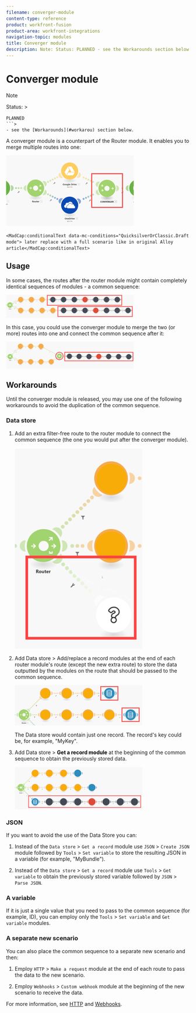 ```yaml
---
filename: converger-module
content-type: reference
product: workfront-fusion
product-area: workfront-integrations
navigation-topic: modules
title: Converger module
description: Note: Status: PLANNED - see the Workarounds section below.
---
```


# Converger module

>[!NOTE]
>
>Status: >
>```>
>PLANNED
>```>
>- see the [Workarounds](#workarou) section below.

A converger module is a counterpart of the Router module. It enables you to merge multiple routes into one:

![](assets/converger-example-350x193.png) 

<!--
<MadCap:conditionalText data-mc-conditions="QuicksilverOrClassic.Draft mode">
later replace with a full scenario like in original Alloy article
</MadCap:conditionalText>
-->

`<MadCap:conditionalText data-mc-conditions="QuicksilverOrClassic.Draft mode"> later replace with a full scenario like in original Alloy article</MadCap:conditionalText>`

## Usage

In some cases, the routes after the router module might contain completely identical sequences of modules - a common sequence:

![](assets/converger-common-sequence-350x63.png)

In this case, you could use the converger module to merge the two (or more) routes into one and connect the common sequence after it:

![](assets/converger-merge-routes-350x74.png)

## Workarounds

Until the converger module is released, you may use one of the following workarounds to avoid the duplication of the common sequence.

### Data store

<ol> 
 <li value="1"> <p>Add an extra filter-free route to the router module to connect the common sequence (the one you would put after the converger module).</p> <p> <img src="assets/converger-data-store-add-filter-free-route-350x549.png" style="width: 350;height: 549;"> </p> </li> 
 <li value="2"> <p>Add <span class="bold">Data store</span> > <span class="bold">Add/replace a record</span> modules at the end of each router module's route (except the new extra route) to store the data outputted by the modules on the route that should be passed to the common sequence. </p> <p> <img src="assets/converger-data-store-addreplacearecord-350x110.png" style="width: 350;height: 110;"> </p> <p>The Data store would contain just one record. The record's key could be, for example, "MyKey".</p> </li> 
 <li value="3"> <p>Add <span class="bold">Data store</span> > <span style="font-weight: bold; color: #000000;">Get a record module</span> at the beginning of the common sequence to obtain the previously stored data.</p> <p> <img src="assets/converger-data-store-getarecordmodule-350x116.png" style="width: 350;height: 116;"> </p> </li> 
</ol>

### JSON

If you want to avoid the use of the Data Store you can:

1. Instead of the `Data store` > `Get a record` module use `JSON` > `Create JSON` module followed by `Tools` > `Set variable` to store the resulting JSON in a variable (for example, "MyBundle").

1. Instead of the `Data store` > `Get a record` module use `Tools` > `Get variable` to obtain the previously stored variable followed by `JSON` > `Parse JSON`.

### A variable

If it is just a single value that you need to pass to the common sequence (for example, ID), you can employ only the `Tools` > `Set variable` and `Get variable` modules.

### A separate new scenario

You can also place the common sequence to a separate new scenario and then:

1. Employ `HTTP` > `Make a request` module at the end of each route to pass the data to the new scenario.

1. Employ `Webhooks` > `Custom webhook` module at the beginning of the new scenario to receive the data.

For more information, see [HTTP](http-modules.md) and [Webhooks](../../workfront-fusion/apps-and-their-modules/webhooks-updated.md).
